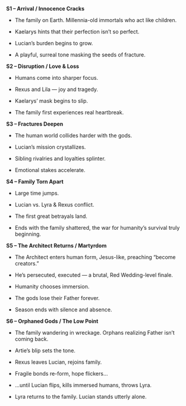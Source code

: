 **S1 – Arrival / Innocence Cracks**

- The family on Earth. Millennia-old immortals who act like children.
    
- Kaelarys hints that their perfection isn’t so perfect.
    
- Lucian’s burden begins to grow.
    
- A playful, surreal tone masking the seeds of fracture.
    

**S2 – Disruption / Love & Loss**

- Humans come into sharper focus.
    
- Rexus and Lila — joy and tragedy.
    
- Kaelarys’ mask begins to slip.
    
- The family first experiences real heartbreak.
    

**S3 – Fractures Deepen**

- The human world collides harder with the gods.
    
- Lucian’s mission crystallizes.
    
- Sibling rivalries and loyalties splinter.
    
- Emotional stakes accelerate.
    

**S4 – Family Torn Apart**

- Large time jumps.
    
- Lucian vs. Lyra & Rexus conflict.
    
- The first great betrayals land.
    
- Ends with the family shattered, the war for humanity’s survival truly beginning.
    

**S5 – The Architect Returns / Martyrdom**

- The Architect enters human form, Jesus-like, preaching “become creators.”
    
- He’s persecuted, executed — a brutal, Red Wedding-level finale.
    
- Humanity chooses immersion.
    
- The gods lose their Father forever.
    
- Season ends with silence and absence.
    

**S6 – Orphaned Gods / The Low Point**

- The family wandering in wreckage. Orphans realizing Father isn’t coming back.
    
- Artie’s blip sets the tone.
    
- Rexus leaves Lucian, rejoins family.
    
- Fragile bonds re-form, hope flickers…
    
- …until Lucian flips, kills immersed humans, throws Lyra.
    
- Lyra returns to the family. Lucian stands utterly alone.